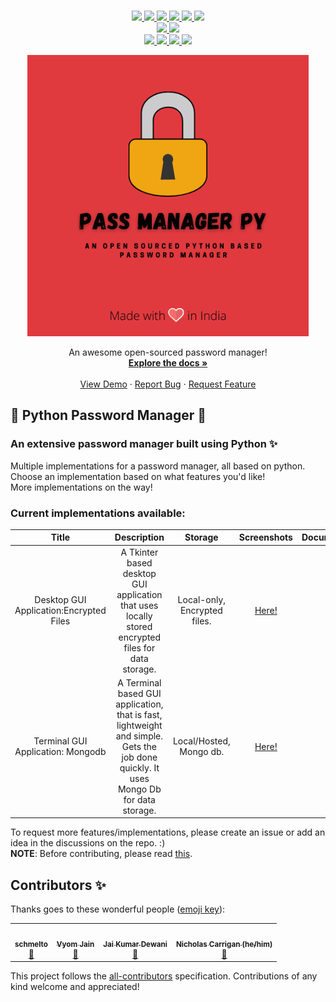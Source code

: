 <p align="center">
<br>
    <a href="" alt="License">
        <img src="https://img.shields.io/github/license/SamDev98/password-manager-py?style=for-the-badge"/>
    </a>
    <a href="https://github.com/SamDev98/password-manager-py/releases" alt="Releases">
        <img src="https://img.shields.io/github/v/release/SamDev98/password-manager-py?include_prereleases&style=for-the-badge"/>
    </a>
    <a href="" alt="Maintained">
        <img src="https://img.shields.io/maintenance/yes/2021?style=for-the-badge"/>
    </a>
    <a href="" alt="Contributors">
        <img src="https://img.shields.io/github/contributors/samdev98/password-manager-py.svg?style=for-the-badge"/>
    </a>
    <a href="https://discord.gg/7sSs4AC3ey" alt="Discord">
        <img src="https://img.shields.io/discord/813065529639436328?style=for-the-badge"/>
    </a>
    <a href="https://www.linkedin.com/in/sambhavrakhe" alt="Linkedin">
        <img src="https://img.shields.io/badge/-LinkedIn-black.svg?style=for-the-badge&logo=linkedin&colorB=555"/>
    </a>
<br>
    <a href="https://github.com/SamDev98/password-manager-py/network/members" alt="Forks">
        <img src="https://img.shields.io/github/forks/SamDev98/password-manager-py.svg?style=for-the-badge"/>
    </a>
    <a href="https://github.com/SamDev98/password-manager-py/stargazers" alt="Stars">
        <img src="https://img.shields.io/github/stars/SamDev98/password-manager-py.svg?style=for-the-badge"/>
    </a>
<br>
    <a href="" alt="Build Status">
        <img src="https://github.com/samdev98/password-manager-py/actions/workflows/python-app.yml/badge.svg"/>
    </a>
    <a href="" alt="Greetings">
        <img src="https://github.com/samdev98/password-manager-py/actions/workflows/greetings.yml/badge.svg"/>
    </a>
    <a href="" alt="Label">
        <img src="https://github.com/samdev98/password-manager-py/actions/workflows/label.yml/badge.svg"/>
    </a>
    <a href="" alt="Stale">
        <img src="https://github.com/samdev98/password-manager-py/actions/workflows/stale.yml/badge.svg"/>
    </a>
<br>
</p>

<p align="center">
    <a href="https://github.com/samdev98/password-manager-py">
        <img src="docs/res/images/PassManagerPy.png" alt="Logo" width="450" height="450">
    </a>
    <p align="center">
    An awesome open-sourced password manager!
    <br />
    <a href="https://github.com/SamDev98/password-manager-py/tree/dev#current-implementations-available"><strong>Explore the docs »</strong></a>
    <br />
    <br />
    <a href="https://github.com/SamDev98/password-manager-py/blob/main/docs/demo.md">View Demo</a>
    ·
    <a href="https://github.com/SamDev98/password-manager-py/issues/new/choose">Report Bug</a>
    ·
    <a href="https://github.com/SamDev98/password-manager-py/discussions/new">Request Feature</a>
  </p>
</p>

## 🐍 Python Password Manager 🔐

### An extensive password manager built using Python ✨

Multiple implementations for a password manager, all based on python. Choose an implementation based on what features
you'd like!
<br>
More implementations on the way!

### Current implementations available:

|                  Title                    |                                                              Description                                                                |            Storage            |                                                 Screenshots                                                    |            Documentations                |
|:---------------------------------------:	|:-------------------------------------------------------------------------------------------------------------------------------------:	|:----------------------------:	|:----------------------------------------------------------------------------------------------------------:	|:------------------------------------:	|
| Desktop GUI Application:Encrypted Files    |                   A Tkinter based desktop GUI application that uses locally stored encrypted files for data storage.                    | Local-only, Encrypted files.    | [Here!](https://github.com/SamDev98/password-manager-py/blob/main/docs/Tk_encrypted_README.md#screenshots)    | [Here!](docs/Tk_encrypted_README.md)    |
|    Terminal GUI Application: Mongodb        | A Terminal based GUI application, that is fast, lightweight and simple. Gets the job done quickly. It uses Mongo Db for data storage.    |    Local/Hosted, Mongo db.    |   [Here!](https://github.com/SamDev98/password-manager-py/blob/main/docs/Tui_mongo_README.md#screenshots)    |   [Here!](docs/Tui_mongo_README.md)    |

To request more features/implementations, please create an issue or add an idea in the discussions on the repo. :)
<br>
**NOTE**: Before contributing, please read [this](CONTRIBUTING.md).

## Contributors ✨

Thanks goes to these wonderful people ([emoji key](https://allcontributors.org/docs/en/emoji-key)):

<!-- ALL-CONTRIBUTORS-LIST:START - Do not remove or modify this section -->
<!-- prettier-ignore-start -->
<!-- markdownlint-disable -->

<table>
  <tr>
    <td align="center"><a href="https://github.com/schmelto"><img src="https://avatars.githubusercontent.com/u/30869493?v=4?s=100" width="100px;" alt=""/><br /><sub><b>schmelto</b></sub></a><br /><a href="https://github.com/SamDev98/password-manager-py/commits?author=schmelto" title="Documentation">📖</a></td>
    <td align="center"><a href="https://github.com/Vyvy-vi"><img src="https://avatars.githubusercontent.com/u/62864373?v=4?s=100" width="100px;" alt=""/><br /><sub><b>Vyom Jain</b></sub></a><br /><a href="#ideas-Vyvy-vi" title="Ideas, Planning, & Feedback">🤔</a></td>
    <td align="center"><a href="https://jaid.tech/"><img src="https://avatars.githubusercontent.com/u/33520257?v=4?s=100" width="100px;" alt=""/><br /><sub><b>Jai Kumar Dewani</b></sub></a><br /><a href="#ideas-jai-dewani" title="Ideas, Planning, & Feedback">🤔</a></td>
    <td align="center"><a href="http://www.nhcarrigan.com"><img src="https://avatars.githubusercontent.com/u/63889819?v=4?s=100" width="100px;" alt=""/><br /><sub><b>Nicholas Carrigan (he/him)</b></sub></a><br /><a href="https://github.com/SamDev98/password-manager-py/commits?author=nhcarrigan" title="Documentation">📖</a></td>
  </tr>
</table>

<!-- markdownlint-restore -->
<!-- prettier-ignore-end -->
<!-- ALL-CONTRIBUTORS-LIST:END -->

This project follows the [all-contributors](https://github.com/all-contributors/all-contributors) specification.
Contributions of any kind welcome and appreciated!
